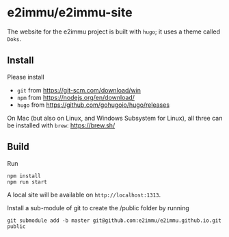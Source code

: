 # e2immu/e2immu-site

The website for the e2immu project is built with `hugo`; it uses a theme called `Doks`.

## Install

Please install

* `git` from https://git-scm.com/download/win
* `npm` from https://nodejs.org/en/download/
* `hugo` from https://github.com/gohugoio/hugo/releases

On Mac (but also on Linux, and Windows Subsystem for Linux), all three can be installed with `brew`: https://brew.sh/

## Build

Run
```
npm install
npm run start
```

A local site will be available on `http://localhost:1313`.


Install a sub-module of git to create the /public folder by running
```
git submodule add -b master git@github.com:e2immu/e2immu.github.io.git public
```
